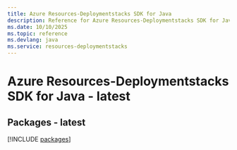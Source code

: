 ```yaml
---
title: Azure Resources-Deploymentstacks SDK for Java
description: Reference for Azure Resources-Deploymentstacks SDK for Java
ms.date: 10/10/2025
ms.topic: reference
ms.devlang: java
ms.service: resources-deploymentstacks
---
```

# Azure Resources-Deploymentstacks SDK for Java - latest
## Packages - latest
[!INCLUDE [packages](resources-deploymentstacks-index.md)]